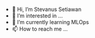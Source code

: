 - 👋 Hi, I’m Stevanus Setiawan
- 👀 I’m interested in ...
- 🌱 I’m currently learning MLOps
- 📫 How to reach me ...

<!---
stevanussetiawan/stevanussetiawan is a ✨ special ✨ repository because its `README.md` (this file) appears on your GitHub profile.
You can click the Preview link to take a look at your changes.
--->
